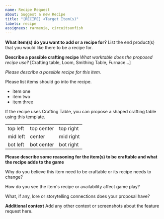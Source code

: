 ```yaml
---
name: Recipe Request
about: Suggest a new Recipe
title: "[RECIPE] <Target Item(s)"
labels: recipe
assignees: rarmenia, circuitsunfish
---
```


**What item(s) do you want to add or a recipe for?**
List the end product(s) that you would like there to be a recipe for.

**Describe a possible crafting recipe**
_What worktable does the proposed recipe use?_
[Crafting table, Loom, Smithing Table, Furnace...]

_Please describe a possible recipe for this item._

Please list items should go into the recipe.

- item one
- item two
- item three

If the recipe uses Crafting Table, you can propose a shaped crafting table using this template.

<html>
<table>
<tr>
<td> top left  </td>
<td> top center </td>
<td> top right </td>
</tr>
<tr>
<td> mid left </td>
<td> center </td>
<td> mid right </td>
</tr>
<tr>
<td> bot left </td>
<td> bot center </td> 
<td> bot right </td>
</tr>
</table>
</html>

**Please describe some reasoning for the item(s) to be craftable and what the recipe adds to the game**

Why do you believe this item need to be craftable or its recipe needs to change?

How do you see the item's recipe or availability affect game play?

What, if any, lore or storytelling connections does your proposal have?

**Additional context**
Add any other context or screenshots about the feature request here.
